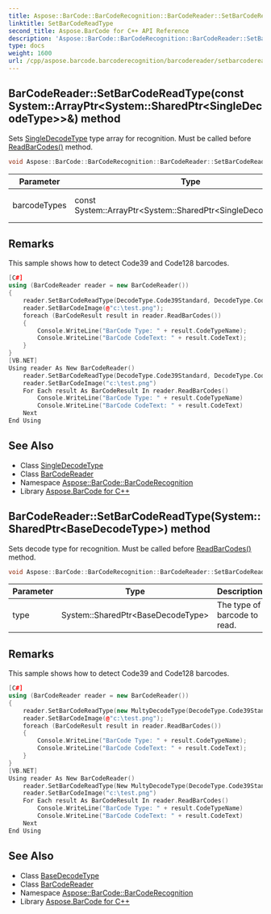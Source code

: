 ```yaml
---
title: Aspose::BarCode::BarCodeRecognition::BarCodeReader::SetBarCodeReadType method
linktitle: SetBarCodeReadType
second_title: Aspose.BarCode for C++ API Reference
description: 'Aspose::BarCode::BarCodeRecognition::BarCodeReader::SetBarCodeReadType method. Sets SingleDecodeType type array for recognition. Must be called before ReadBarCodes() method in C++.'
type: docs
weight: 1600
url: /cpp/aspose.barcode.barcoderecognition/barcodereader/setbarcodereadtype/
---
```

## BarCodeReader::SetBarCodeReadType(const System::ArrayPtr\<System::SharedPtr\<SingleDecodeType\>\>\&) method


Sets [SingleDecodeType](../../singledecodetype/) type array for recognition. Must be called before [ReadBarCodes()](../readbarcodes/) method.

```cpp
void Aspose::BarCode::BarCodeRecognition::BarCodeReader::SetBarCodeReadType(const System::ArrayPtr<System::SharedPtr<SingleDecodeType>> &barcodeTypes)
```


| Parameter | Type | Description |
| --- | --- | --- |
| barcodeTypes | const System::ArrayPtr\<System::SharedPtr\<SingleDecodeType\>\>\& | The [SingleDecodeType](../../singledecodetype/) type array to read. |
## Remarks



This sample shows how to detect Code39 and Code128 barcodes. 
```cpp
[C#]
using (BarCodeReader reader = new BarCodeReader())
{
    reader.SetBarCodeReadType(DecodeType.Code39Standard, DecodeType.Code128);
    reader.SetBarCodeImage(@"c:\test.png");
    foreach (BarCodeResult result in reader.ReadBarCodes())
    {
        Console.WriteLine("BarCode Type: " + result.CodeTypeName);
        Console.WriteLine("BarCode CodeText: " + result.CodeText);
    }
}
[VB.NET]
Using reader As New BarCodeReader()
    reader.SetBarCodeReadType(DecodeType.Code39Standard, DecodeType.Code128)
    reader.SetBarCodeImage("c:\test.png")
    For Each result As BarCodeResult In reader.ReadBarCodes()
        Console.WriteLine("BarCode Type: " + result.CodeTypeName)
        Console.WriteLine("BarCode CodeText: " + result.CodeText)
    Next
End Using
```

## See Also

* Class [SingleDecodeType](../../singledecodetype/)
* Class [BarCodeReader](../)
* Namespace [Aspose::BarCode::BarCodeRecognition](../../)
* Library [Aspose.BarCode for C++](../../../)
## BarCodeReader::SetBarCodeReadType(System::SharedPtr\<BaseDecodeType\>) method


Sets decode type for recognition. Must be called before [ReadBarCodes()](../readbarcodes/) method.

```cpp
void Aspose::BarCode::BarCodeRecognition::BarCodeReader::SetBarCodeReadType(System::SharedPtr<BaseDecodeType> type)
```


| Parameter | Type | Description |
| --- | --- | --- |
| type | System::SharedPtr\<BaseDecodeType\> | The type of barcode to read. |
## Remarks



This sample shows how to detect Code39 and Code128 barcodes. 
```cpp
[C#]
using (BarCodeReader reader = new BarCodeReader())
{
    reader.SetBarCodeReadType(new MultyDecodeType(DecodeType.Code39Standard, DecodeType.Code128));
    reader.SetBarCodeImage(@"c:\test.png");
    foreach (BarCodeResult result in reader.ReadBarCodes())
    {
        Console.WriteLine("BarCode Type: " + result.CodeTypeName);
        Console.WriteLine("BarCode CodeText: " + result.CodeText);
    }
}
[VB.NET]
Using reader As New BarCodeReader()
    reader.SetBarCodeReadType(New MultyDecodeType(DecodeType.Code39Standard, DecodeType.Code128))
    reader.SetBarCodeImage("c:\test.png")
    For Each result As BarCodeResult In reader.ReadBarCodes()
        Console.WriteLine("BarCode Type: " + result.CodeTypeName)
        Console.WriteLine("BarCode CodeText: " + result.CodeText)
    Next
End Using
```

## See Also

* Class [BaseDecodeType](../../basedecodetype/)
* Class [BarCodeReader](../)
* Namespace [Aspose::BarCode::BarCodeRecognition](../../)
* Library [Aspose.BarCode for C++](../../../)

